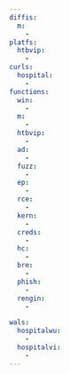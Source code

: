 ```yaml
---
diffis:
  m:
    -
platfs:
  htbvip:
    -
curls:
  hospital:
    -
functions:
  win:
    -
  m:
    -
  htbvip:
    -
  ad:
    -
  fuzz:
    -
  ep:
    -
  rce:
    -
  kern:
    -
  creds:
    -
  hc:
    -
  bre:
    -
  phish:
    -
  rengin:
    -

wals:
  hospitalwu:
    -
  hospitalvi:
    -
---
```


